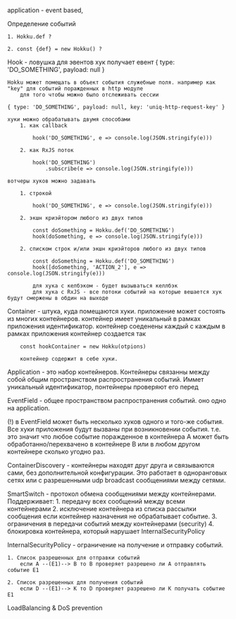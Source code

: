 
application - event based, 

Определение событий

    1. Hokku.def ?
    
    2. const {def} = new Hokku() ?

Hook - ловушка для эвентов
    хук получает евент 
        { type: 'DO_SOMETHING', payload: null }
        
    Hokku может помещать в объект события служебные поля. например как "key" для событий поражденных в http модуле
        для того чтобы можно было отслеживать сессии
        
    { type: 'DO_SOMETHING', payload: null, key: 'uniq-http-request-key' }

    хуки можно обрабатывать двумя способами
        1. как callback

            hook('DO_SOMETHING', e => console.log(JSON.stringify(e)))
            
        2. как RxJS поток
            
            hook('DO_SOMETHING')
                .subscribe(e => console.log(JSON.stringify(e)))

    вотчеры хуков можно задавать 
    
        1. строкой
            
            hook('DO_SOMETHING', e => console.log(JSON.stringify(e)))
            
        2. экшн криэйтором любого из двух типов
        
            const doSomething = Hokku.def('DO_SOMETHING')
            hook(doSomething, e => console.log(JSON.stringify(e)))
            
        2. списком строк и/или экшн криэйторов любого из двух типов
        
            const doSomething = Hokku.def('DO_SOMETHING')
            hook([doSomething, 'ACTION_2'], e => console.log(JSON.stringify(e)))
            
            для хука с келбэком - будет вызываться келлбэк
            для хука с RxJS - все потоки событий на которые вешается хук будут смержены в обдин на выходе

Container - штука, куда помещаются хуки. приложение может состоять из многих контейнеров.
    контейнер имеет уникальный в рамках приложения идентификатор.
    контейнер соеденены каждый с каждым в рамках приложения
    контейнер создается так
    
        const hookContainer = new Hokku(otpions)

        контейнер содержит в себе хуки.
        
Application - это набор контейнеров. Контейнеры связанны между собой общим пространством распространения событий.
    Иммет уникальный идентификатор, понтейнеры проверяют его перед 
        
EventField - общее пространством распространения событий. оно одно на application.

(!) в EventField может быть несколько хуков одного и того-же события.
    Все хуки приложения будут вызваны при возникновении события.
    т.е. это значит что любое событие поражденное в контейнера A может быть обработанно/перехвачено в контейнере B 
        или в любом другом контейнере сколько угодно раз.

ContainerDiscovery - контейнеры находят друг друга и связываются сами, без дополнительной конфигурации.
    Это работает в одноранговых сетях или с разрешенными udp broadcast сообщениями между сетями.
    
SmartSwitch - протокол обмена сообщениями между контейнерами. Поддерживает:
    1. передачу всех сообщений между всеми контейнерами
    2. исключение контейнера из списка рассылки сообщения если контейнер назначения не обрабатывает событие.
    3. ограничения в передачи событий между контейнерами (security)
    4. блокировка контейнера, который нарушает InternalSecurityPolicy
    
InternalSecurityPolicy - 
    ограничение на получение и отправку событий.
    
    1. Список разрешенных для отправки событий
        если A --(E1)--> B то B проверяет разрешено ли A отправлять событие E1
        
    2. Список разрешенных для получения событий
        если D --(E1)--> K то D проверяет разрешено ли K получать событие E1
    
LoadBalancing & DoS prevention

